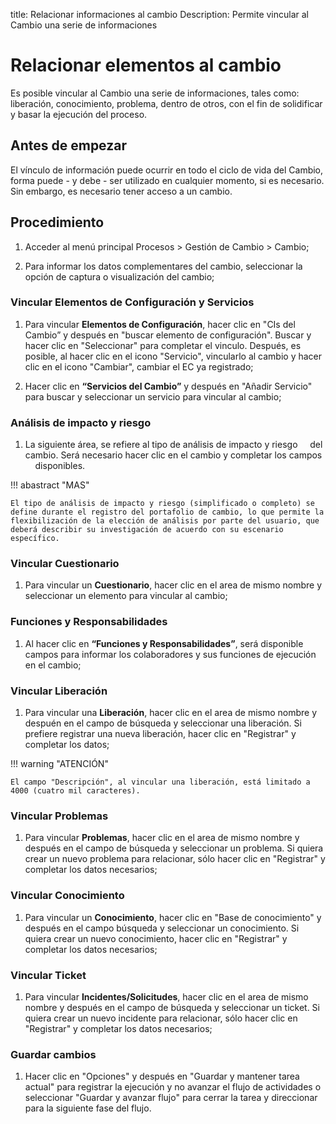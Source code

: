 title: Relacionar informaciones al cambio
Description: Permite vincular al Cambio una serie de informaciones

# Relacionar elementos al cambio

Es posible vincular al Cambio una serie de informaciones, tales como: liberación, conocimiento, problema, dentro de otros, con el fin de solidificar y basar la ejecución del proceso.  

## Antes de empezar

El vínculo de información puede ocurrir en todo el ciclo de vida del Cambio,
forma puede - y debe - ser utilizado en cualquier momento, si es necesario. Sin
embargo, es necesario tener acceso a un cambio.

## Procedimiento

1.  Acceder al menú principal Procesos \>
    Gestión de Cambio \> Cambio;

2.  Para informar los datos complementares del cambio, seleccionar la opción de captura
    o visualización del cambio;

### Vincular Elementos de Configuración y Servicios

1.  Para vincular **Elementos de Configuración**, hacer clic en "CIs del Cambio” y
    después en "buscar elemento de configuración". Buscar y hacer clic en "Seleccionar"
    para completar el vinculo. Después, es posible, al hacer clic en el icono "Servicio",
    vincularlo al cambio y hacer clic en el icono "Cambiar", cambiar el EC ya registrado;

2.  Hacer clic en **“Servicios del Cambio”** y después en "Añadir Servicio" para buscar
    y seleccionar un servicio para vincular al cambio;

### Análisis de impacto y riesgo

1.  La siguiente área, se refiere al tipo de análisis de impacto y riesgo
    del cambio. Será necesario hacer clic en el cambio y completar los campos
    disponibles.

!!! abastract "MAS"

    El tipo de análisis de impacto y riesgo (simplificado o completo) se define durante el registro del portafolio de cambio, lo que permite la flexibilización de la elección de análisis por parte del usuario, que deberá describir su investigación de acuerdo con su escenario específico.

### Vincular Cuestionario

1.  Para vincular un **Cuestionario**, hacer clic en el area de mismo nombre y seleccionar un
    elemento para vincular al cambio;

### Funciones y Responsabilidades

1.  Al hacer clic en **“Funciones y Responsabilidades”**, será disponible campos para informar
    los colaboradores y sus funciones de ejecución en el cambio;

### Vincular Liberación

1.  Para vincular una **Liberación**, hacer clic en el area de mismo nombre y despuén en
    el campo de búsqueda y seleccionar una liberación. Si prefiere registrar una nueva
    liberación, hacer clic en "Registrar" y completar los datos;

!!! warning "ATENCIÓN"

    El campo "Descripción", al vincular una liberación, está limitado a 4000 (cuatro mil caracteres).

### Vincular Problemas

1.  Para vincular **Problemas**, hacer clic en el area de mismo nombre y después en
    el campo de búsqueda y seleccionar un problema. Si quiera crear un nuevo problema
    para relacionar, sólo hacer clic en "Registrar" y completar los datos necesarios;

### Vincular Conocimiento

1. Para vincular un **Conocimiento**, hacer clic en "Base de conocimiento" y después en
    el campo búsqueda y seleccionar un conocimiento. Si quiera crear un nuevo conocimiento,
    hacer clic en "Registrar" y completar los datos necesarios;

### Vincular Ticket

1. Para vincular **Incidentes/Solicitudes**, hacer clic en el area de mismo nombre y después
    en el campo de búsqueda y seleccionar un ticket. Si quiera crear un nuevo incidente para
    relacionar, sólo hacer clic en "Registrar" y completar los datos necesarios;

### Guardar cambios

1. Hacer clic en "Opciones" y después en "Guardar y mantener tarea actual" para registrar la
    ejecución y no avanzar el flujo de actividades o seleccionar "Guardar y avanzar flujo" para
    cerrar la tarea y direccionar para la siguiente fase del flujo.

<!-- !!! tip "About"

    <b>Product/Version:</b> CITSmart | 8.00 &nbsp;&nbsp;
    <b>Updated:</b>01/31/2021 – Larissa Lourenço
